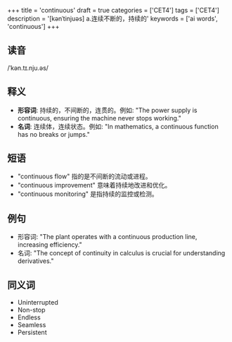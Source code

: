+++
title = 'continuous'
draft = true
categories = ['CET4']
tags = ['CET4']
description = '[kənˈtinjuəs] a.连续不断的，持续的'
keywords = ['ai words', 'continuous']
+++

## 读音
/ˈkən.tɪ.nju.əs/

## 释义
- **形容词**: 持续的，不间断的，连贯的。例如: "The power supply is continuous, ensuring the machine never stops working."
- **名词**: 连续体，连续状态。例如: "In mathematics, a continuous function has no breaks or jumps."

## 短语
- "continuous flow" 指的是不间断的流动或进程。
- "continuous improvement" 意味着持续地改进和优化。
- "continuous monitoring" 是指持续的监控或检测。

## 例句
- 形容词: "The plant operates with a continuous production line, increasing efficiency."
- 名词: "The concept of continuity in calculus is crucial for understanding derivatives."

## 同义词
- Uninterrupted
- Non-stop
- Endless
- Seamless
- Persistent
